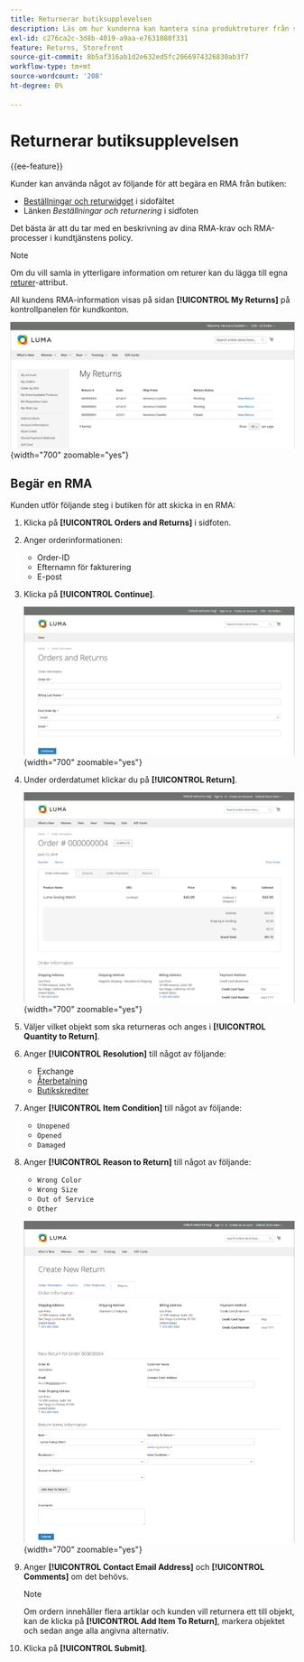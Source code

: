 ```yaml
---
title: Returnerar butiksupplevelsen
description: Läs om hur kunderna kan hantera sina produktreturer från sina konton i butiken.
exl-id: c276ca2c-3d8b-4019-a9aa-e7631080f331
feature: Returns, Storefront
source-git-commit: 8b5af316ab1d2e632ed5fc2066974326830ab3f7
workflow-type: tm+mt
source-wordcount: '208'
ht-degree: 0%

---
```


# Returnerar butiksupplevelsen

{{ee-feature}}

Kunder kan använda något av följande för att begära en RMA från butiken:

- [Beställningar och returwidget](../content-design/widget-orders-returns.md) i sidofältet
- Länken _Beställningar och returnering_ i sidfoten

Det bästa är att du tar med en beskrivning av dina RMA-krav och RMA-processer i kundtjänstens policy.

>[!NOTE]
>
>Om du vill samla in ytterligare information om returer kan du lägga till egna [returer](attributes-returns.md)-attribut.

All kundens RMA-information visas på sidan **[!UICONTROL My Returns]** på kontrollpanelen för kundkonton.

![Mina returer](./assets/my-returns-page.png){width="700" zoomable="yes"}

## Begär en RMA

Kunden utför följande steg i butiken för att skicka in en RMA:

1. Klicka på **[!UICONTROL Orders and Returns]** i sidfoten.

1. Anger orderinformationen:

   - Order-ID
   - Efternamn för fakturering
   - E-post

1. Klicka på **[!UICONTROL Continue]**.

   ![Beställningar och returer](./assets/storefront-orders-and-returns.png){width="700" zoomable="yes"}

1. Under orderdatumet klickar du på **[!UICONTROL Return]**.

   ![Beställningsinformation](./assets/storefront-orders-and-returns-order-information.png){width="700" zoomable="yes"}

1. Väljer vilket objekt som ska returneras och anges i **[!UICONTROL Quantity to Return]**.

1. Anger **[!UICONTROL Resolution]** till något av följande:

   - Exchange
   - [Återbetalning](../customers/refunds-customer-account.md)
   - [Butikskrediter](../customers/store-credit-using.md)

1. Anger **[!UICONTROL Item Condition]** till något av följande:

   - `Unopened`
   - `Opened`
   - `Damaged`

1. Anger **[!UICONTROL Reason to Return]** till något av följande:

   - `Wrong Color`
   - `Wrong Size`
   - `Out of Service`
   - `Other`

   ![Skapa nytt returvärde](./assets/storefront-orders-and-returns-create-new-return.png){width="700" zoomable="yes"}

1. Anger **[!UICONTROL Contact Email Address]** och **[!UICONTROL Comments]** om det behövs.

   >[!NOTE]
   >
   >Om ordern innehåller flera artiklar och kunden vill returnera ett till objekt, kan de klicka på **[!UICONTROL Add Item To Return]**, markera objektet och sedan ange alla angivna alternativ.

1. Klicka på **[!UICONTROL Submit]**.
